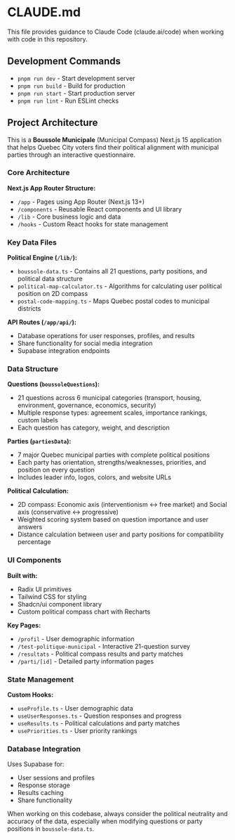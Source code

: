 # CLAUDE.md

This file provides guidance to Claude Code (claude.ai/code) when working with code in this repository.

## Development Commands

- `pnpm run dev` - Start development server
- `pnpm run build` - Build for production
- `pnpm run start` - Start production server
- `pnpm run lint` - Run ESLint checks

## Project Architecture

This is a **Boussole Municipale** (Municipal Compass) Next.js 15 application that helps Quebec City voters find their political alignment with municipal parties through an interactive questionnaire.

### Core Architecture

**Next.js App Router Structure:**
- `/app` - Pages using App Router (Next.js 13+)
- `/components` - Reusable React components and UI library
- `/lib` - Core business logic and data
- `/hooks` - Custom React hooks for state management

### Key Data Files

**Political Engine (`/lib/`):**
- `boussole-data.ts` - Contains all 21 questions, party positions, and political data structure
- `political-map-calculator.ts` - Algorithms for calculating user political position on 2D compass
- `postal-code-mapping.ts` - Maps Quebec postal codes to municipal districts

**API Routes (`/app/api/`):**
- Database operations for user responses, profiles, and results
- Share functionality for social media integration
- Supabase integration endpoints

### Data Structure

**Questions (`boussoleQuestions`):**
- 21 questions across 6 municipal categories (transport, housing, environment, governance, economics, security)
- Multiple response types: agreement scales, importance rankings, custom labels
- Each question has category, weight, and description

**Parties (`partiesData`):**
- 7 major Quebec municipal parties with complete political positions
- Each party has orientation, strengths/weaknesses, priorities, and position on every question
- Includes leader info, logos, colors, and website URLs

**Political Calculation:**
- 2D compass: Economic axis (interventionism ↔ free market) and Social axis (conservative ↔ progressive) 
- Weighted scoring system based on question importance and user answers
- Distance calculation between user and party positions for compatibility percentage

### UI Components

**Built with:**
- Radix UI primitives
- Tailwind CSS for styling
- Shadcn/ui component library
- Custom political compass chart with Recharts

**Key Pages:**
- `/profil` - User demographic information
- `/test-politique-municipal` - Interactive 21-question survey
- `/resultats` - Political compass results and party matches
- `/parti/[id]` - Detailed party information pages

### State Management

**Custom Hooks:**
- `useProfile.ts` - User demographic data
- `useUserResponses.ts` - Question responses and progress
- `useResults.ts` - Political calculations and party matches
- `usePriorities.ts` - User priority rankings

### Database Integration 

Uses Supabase for:
- User sessions and profiles
- Response storage
- Results caching
- Share functionality

When working on this codebase, always consider the political neutrality and accuracy of the data, especially when modifying questions or party positions in `boussole-data.ts`.